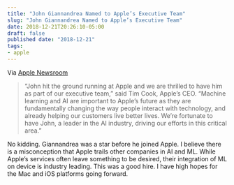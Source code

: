 ```yaml
---
title: "John Giannandrea Named to Apple’s Executive Team"
slug: "John Giannandrea Named to Apple’s Executive Team"
date: 2018-12-21T20:26:10-05:00
draft: false
published date: "2018-12-21"
tags:
- apple
---
```


Via [Apple Newsroom][1]

>“John hit the ground running at Apple and we are thrilled to have him as part of our executive team,” said Tim Cook, Apple’s CEO. “Machine learning and AI are important to Apple’s future as they are fundamentally changing the way people interact with technology, and already helping our customers live better lives. We’re fortunate to have John, a leader in the AI industry, driving our efforts in this critical area.”

No kidding. Giannandrea was a star before he joined Apple. I believe there is a misconception that Apple trails other companies in AI and ML. While Apple’s services often leave something to be desired, their integration of ML on device is industry leading. This was a good hire. I have high hopes for the Mac and iOS platforms going forward.

[1]: https://www.apple.com/newsroom/2018/12/john-giannandrea-named-to-apples-executive-team/
